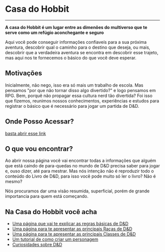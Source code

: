 Casa do Hobbit
==============

---

**A casa do Hobbit é um lugar entre as dimenões do multiverso que te serve como um refúgio aconchegante e seguro**

Aqui você pode conseguir informações confiaveís para a sua próxima aventura, descobrir qual o caminho para o destino que deseja, ou mais, descobrir que a verdadeira aventura se encontra em descobrir esse trajeto, mas aqui nos te fornecemos o básico do que você deve esperar.
  
## Motivações
Inicialmente, não nego, isso era só mais um trabalho de escola. Mas pensamos "por que não tornar disso algo divertido?" e logo pensamos em RPG. Bem, porquê não     propagar essa cultura nerd tão divertida? Foi isso que fizemos, reunimos nossos conhecimentos, experiências e estudos para registrar o básico que é necessário para jogar um partida de D&D.

## Onde Posso Acessar?
[basta abrir esse link](https://el0y-c0sm0.github.io/Casa-do-Hobbit/)
  
## O que vou encontrar?
Ao abrir nossa página você vai encontrar todas a informações que alguém que está caindo de para-quedas no mundo de D&D precisa saber para jogar e, ouso dizer, até para mestrar. Mas nós intenção não é reproduzir todo o conteúdo do Livro de D&D, para isso você pode muito só ler o livro? Não é mesmo?

Nós procuramos dar uma visão resumida, superficial, porém de grande importancia para quem está começando.

## Na Casa do Hobbit você acha
- [Uma página que vai te explicar as regras básicas de D&D](https://el0y-c0sm0.github.io/Casa-do-Hobbit/Regras.html)
- [Uma página para te apresentar as principais Raças de D&D](https://el0y-c0sm0.github.io/Casa-do-Hobbit/Ra%C3%A7as.html)
- [Uma página para te apresentar as principais Classes de D&D](https://el0y-c0sm0.github.io/Casa-do-Hobbit/Classes.html)
- [Um tutorial de como criar um personagem](https://el0y-c0sm0.github.io/Casa-do-Hobbit/Tutorial.html)
- [Curiosidades sobre D&D](https://el0y-c0sm0.github.io/Casa-do-Hobbit/DnD.html)
